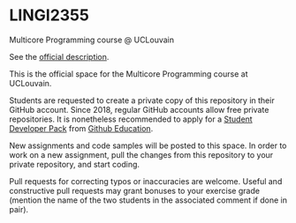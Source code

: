 # LINGI2355

Multicore Programming course @ UCLouvain

See the [official description](https://uclouvain.be/cours-2018-lingi2355).

This is the official space for the Multicore Programming course at UCLouvain.

Students are requested to create a private copy of this repository in their GitHub account.
Since 2018, regular GitHub accounts allow free private repositories.
It is nonetheless recommended to apply for a [Student Developer Pack](https://education.github.com/pack) from [Github Education](https://education.github.com).

New assignments and code samples will be posted to this space.
In order to work on a new assignment, pull the changes from this repository to your private repository, and start coding.

Pull requests for correcting typos or inaccuracies are welcome.
Useful and constructive pull requests may grant bonuses to your exercise grade (mention the name of the two students in the associated comment if done in pair).
